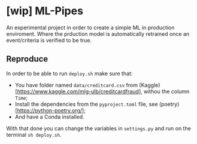 # [wip] ML-Pipes

An experimental project in order to create a simple ML in production enviroment. Where the prduction model is automatically retrained once an event/criteria is verified to be true.

## Reproduce

In order to be able to run `deploy.sh` make sure that:
- You have folder named `data/creditcard.csv` from (Kaggle)[https://www.kaggle.com/mlg-ulb/creditcardfraud], withou the column `Time`;
- Install the dependencies from the `pyproject.toml` file, see (poetry)[https://python-poetry.org/];
- And have a Conda installed.

With that done you can change the variables in `settings.py` and run on the terminal `sh deploy.sh`.
